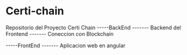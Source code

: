 # Certi-chain
Repositorio del Proyecto Certi Chain
-----BackEnd
     ------- Backend del Frontend
     ------- Coneccion con Blockchain
     
-----FrontEnd
     ------- Aplicacion web en angular
